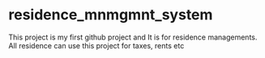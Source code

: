 # residence_mnmgmnt_system
This project is my first github project and It is for residence managements. All residence  can use this project for taxes, rents etc
